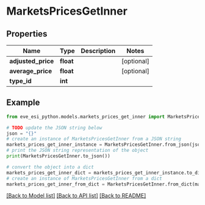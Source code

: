 # MarketsPricesGetInner


## Properties

Name | Type | Description | Notes
------------ | ------------- | ------------- | -------------
**adjusted_price** | **float** |  | [optional] 
**average_price** | **float** |  | [optional] 
**type_id** | **int** |  | 

## Example

```python
from eve_esi_python.models.markets_prices_get_inner import MarketsPricesGetInner

# TODO update the JSON string below
json = "{}"
# create an instance of MarketsPricesGetInner from a JSON string
markets_prices_get_inner_instance = MarketsPricesGetInner.from_json(json)
# print the JSON string representation of the object
print(MarketsPricesGetInner.to_json())

# convert the object into a dict
markets_prices_get_inner_dict = markets_prices_get_inner_instance.to_dict()
# create an instance of MarketsPricesGetInner from a dict
markets_prices_get_inner_from_dict = MarketsPricesGetInner.from_dict(markets_prices_get_inner_dict)
```
[[Back to Model list]](../README.md#documentation-for-models) [[Back to API list]](../README.md#documentation-for-api-endpoints) [[Back to README]](../README.md)


